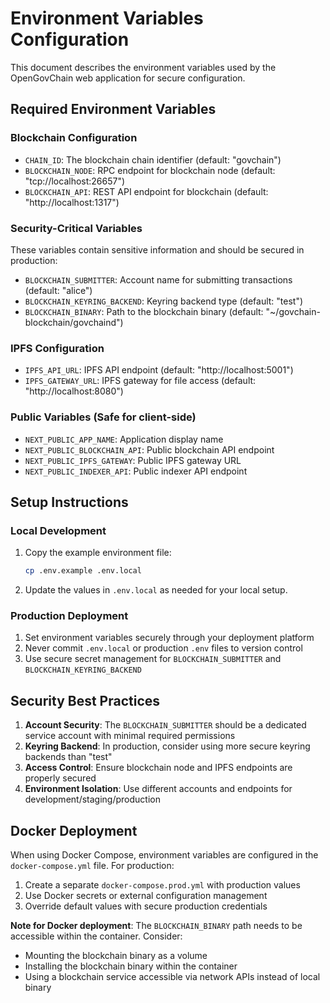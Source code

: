 # Environment Variables Configuration

This document describes the environment variables used by the OpenGovChain web application for secure configuration.

## Required Environment Variables

### Blockchain Configuration
- `CHAIN_ID`: The blockchain chain identifier (default: "govchain")
- `BLOCKCHAIN_NODE`: RPC endpoint for blockchain node (default: "tcp://localhost:26657")
- `BLOCKCHAIN_API`: REST API endpoint for blockchain (default: "http://localhost:1317")

### Security-Critical Variables
These variables contain sensitive information and should be secured in production:

- `BLOCKCHAIN_SUBMITTER`: Account name for submitting transactions (default: "alice")
- `BLOCKCHAIN_KEYRING_BACKEND`: Keyring backend type (default: "test")
- `BLOCKCHAIN_BINARY`: Path to the blockchain binary (default: "~/govchain-blockchain/govchaind")

### IPFS Configuration
- `IPFS_API_URL`: IPFS API endpoint (default: "http://localhost:5001")
- `IPFS_GATEWAY_URL`: IPFS gateway for file access (default: "http://localhost:8080")

### Public Variables (Safe for client-side)
- `NEXT_PUBLIC_APP_NAME`: Application display name
- `NEXT_PUBLIC_BLOCKCHAIN_API`: Public blockchain API endpoint
- `NEXT_PUBLIC_IPFS_GATEWAY`: Public IPFS gateway URL
- `NEXT_PUBLIC_INDEXER_API`: Public indexer API endpoint

## Setup Instructions

### Local Development
1. Copy the example environment file:
   ```bash
   cp .env.example .env.local
   ```

2. Update the values in `.env.local` as needed for your local setup.

### Production Deployment
1. Set environment variables securely through your deployment platform
2. Never commit `.env.local` or production `.env` files to version control
3. Use secure secret management for `BLOCKCHAIN_SUBMITTER` and `BLOCKCHAIN_KEYRING_BACKEND`

## Security Best Practices

1. **Account Security**: The `BLOCKCHAIN_SUBMITTER` should be a dedicated service account with minimal required permissions
2. **Keyring Backend**: In production, consider using more secure keyring backends than "test"
3. **Access Control**: Ensure blockchain node and IPFS endpoints are properly secured
4. **Environment Isolation**: Use different accounts and endpoints for development/staging/production

## Docker Deployment

When using Docker Compose, environment variables are configured in the `docker-compose.yml` file. For production:

1. Create a separate `docker-compose.prod.yml` with production values
2. Use Docker secrets or external configuration management
3. Override default values with secure production credentials

**Note for Docker deployment**: The `BLOCKCHAIN_BINARY` path needs to be accessible within the container. Consider:
- Mounting the blockchain binary as a volume
- Installing the blockchain binary within the container
- Using a blockchain service accessible via network APIs instead of local binary